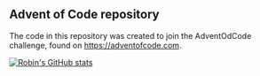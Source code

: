 ## Advent of Code repository

The code in this repository was created to join the AdventOdCode challenge, found on https://adventofcode.com. 

[![Robin's GitHub stats](https://github-readme-stats.vercel.app/api?username=RPaardekam)](https://github.com/RPaardekam/AdventOfCode)